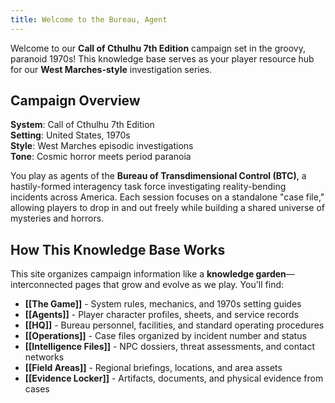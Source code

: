 ```yaml
---
title: Welcome to the Bureau, Agent
---
```


Welcome to our **Call of Cthulhu 7th Edition** campaign set in the groovy, paranoid 1970s! This knowledge base serves as your player resource hub for our **West Marches-style** investigation series.

## Campaign Overview

**System**: Call of Cthulhu 7th Edition  
**Setting**: United States, 1970s  
**Style**: West Marches episodic investigations  
**Tone**: Cosmic horror meets period paranoia

You play as agents of the **Bureau of Transdimensional Control (BTC)**, a hastily-formed interagency task force investigating reality-bending incidents across America. Each session focuses on a standalone "case file," allowing players to drop in and out freely while building a shared universe of mysteries and horrors.

## How This Knowledge Base Works

This site organizes campaign information like a **knowledge garden**—interconnected pages that grow and evolve as we play. You'll find:

- **[[The Game]]** - System rules, mechanics, and 1970s setting guides
- **[[Agents]]** - Player character profiles, sheets, and service records
- **[[HQ]]** - Bureau personnel, facilities, and standard operating procedures
- **[[Operations]]** - Case files organized by incident number and status
- **[[Intelligence Files]]** - NPC dossiers, threat assessments, and contact networks
- **[[Field Areas]]** - Regional briefings, locations, and area assets
- **[[Evidence Locker]]** - Artifacts, documents, and physical evidence from cases


